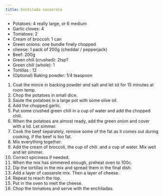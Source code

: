 ```yaml
---
title: Enchilada casserole
---
```


- Potatoes: 4 really large, or 6 medium
- Garlic cloves: 4
- Tomatoes: 2
- Cream of broccoli: 1 can
- Green onions: one bundle finely chopped
- cheese: 1 pack of 200g (cheddar / pepperjack)
- Beef: 200g
- Green chili (crushed): 2tsp?
- Green chili (whole): 1
- Tortillas : 12
- (Optional) Baking powder: 1/4 teaspoon

1. Coat the mince in backing powder and salt and let sit for 15 minutes at room temp.
1. Chop the potatoes in small dice.
1. Saute the potatoes in a large pot with some olive oil.
1. Add the chopped garlic.
1. Put some crushed green chili in a cup of water and add the chopped chili.
1. When the potatoes are almost ready, add the green onion and cover with a lid. Let simmer.
1. Cook the beef separately, remove some of the fat as it comes out during cooking, if the beef is too fat.
1. Mix everything together.
1. Add the cream of broccoli, the cup of chili. and a cup of water. Mix well and let simmer.
1. Correct spiciness if needed.
1. When the mix has simmered enough, preheat oven to 100c.
1. Dip the tortillas in the mix and spread them in the final dish.
1. Add a layer of casserole mix. Then a layer of cheese.
1. Repeat to reach the top.
1. Put in the oven to melt the cheese.
1. Chop the tomatoes and serve with the enchiladas.

